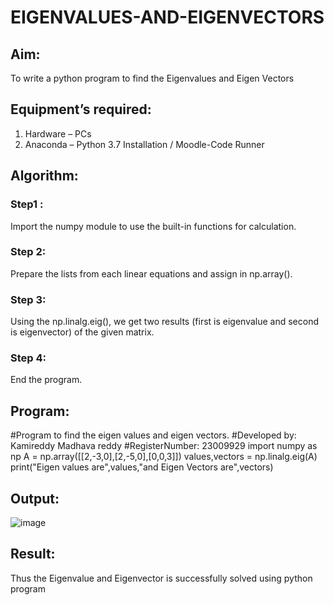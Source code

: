 # EIGENVALUES-AND-EIGENVECTORS
## Aim:
To write a python program to find the Eigenvalues and Eigen Vectors
## Equipment’s required:
1. 	Hardware – PCs
2. 	Anaconda – Python 3.7 Installation / Moodle-Code Runner
## Algorithm:
### Step1 : 
Import the numpy module to use the built-in functions for calculation.
### Step 2:
Prepare the lists from each linear equations and assign in np.array().
### Step 3: 
Using the np.linalg.eig(),  we get two results (first is eigenvalue and second is eigenvector) of the given matrix.
### Step 4: 
End the program.
## Program:
#Program to find the eigen values and eigen vectors.
#Developed by: Kamireddy Madhava reddy
#RegisterNumber: 23009929
import numpy as np
A = np.array([[2,-3,0],[2,-5,0],[0,0,3]])
values,vectors = np.linalg.eig(A)
print("Eigen values are",values,"and Eigen Vectors are",vectors)
## Output:
![image](https://github.com/Madhavareddy09/EIGENVALUES-AND-EIGENVECTORS/assets/145742470/a36619d9-1643-47b0-b7a0-e6911982e5e8)

## Result:
Thus the Eigenvalue and Eigenvector is successfully solved using python program

